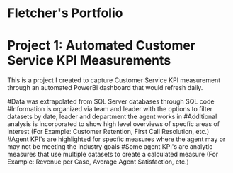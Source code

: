 # Fletcher's Portfolio
# Project 1: Automated Customer Service KPI Measurements

This is a project I created to capture Customer Service KPI measurement through an automated PowerBi dashboard that would refresh daily.

#Data was extrapolated from SQL Server databases through SQL code
#Information is organized via team and leader with the options to filter datasets by date, leader and department the agent works in
#Additional analysis is incorporated to show high level overviews of specfic areas of interest (For Example: Customer Retention, First Call Resolution, etc.)
#Agent KPI's are highlighted for specfic measures where the agent may or may not be meeting the industry goals
#Some agent KPI's are analytic measures that use multiple datasets to create a calculated measure (For Example: Revenue per Case, Average Agent Satisfaction, etc.) 
